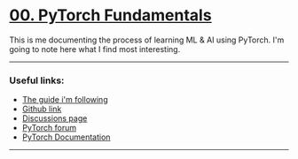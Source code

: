 # [00. PyTorch Fundamentals](https://www.learnpytorch.io/00_pytorch_fundamentals/)
This is me documenting the process of learning ML & AI using PyTorch. I'm going to note here what I find most interesting.

---------------- 

### Useful links:
- [The guide i'm following](https://colab.research.google.com/github/mrdbourke/pytorch-deep-learning/blob/main/00_pytorch_fundamentals.ipynb) 
- [Github link ](https://github.com/mrdbourke/pytorch-deep-learning)
- [Discussions page](https://github.com/mrdbourke/pytorch-deep-learning/discussions)
- [PyTorch forum](https://discuss.pytorch.org/)
- [PyTorch Documentation](https://pytorch.org/docs/stable/)

-------------------


<!--stackedit_data:
eyJoaXN0b3J5IjpbLTE2NTU2MTY3MjUsMjEyODYwNDEzOCw2Mj
gxMjc0OSw1NTkyNjE2OTgsLTYzMTcwODkwNywtMTYzODQyNTE1
NF19
-->